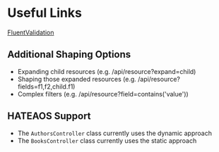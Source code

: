 # Useful Links

[FluentValidation](https://github.com/JeremySkinner/FluentValidation)

## Additional Shaping Options

* Expanding child resources (e.g. /api/resource?expand=child)
* Shaping those expanded resources (e.g. /api/resource?fields=f1,f2,child.f1)
* Complex filters (e.g. /api/resource?field=contains('value'))

## HATEAOS Support

* The `AuthorsController` class currently uses the dynamic approach
* The `BooksController` class currently uses the static approach

